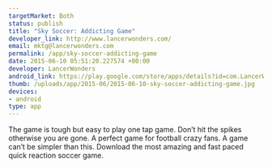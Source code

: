 ```yaml
--- 
targetMarket: Both
status: publish
title: "Sky Soccer: Addicting Game"
developer_link: http://www.lancerwonders.com/
email: mktg@lancerwonders.com
permalink: /app/sky-soccer-addicting-game
date: 2015-06-10 05:51:20.227574 +00:00
developer: LancerWonders
android_link: https://play.google.com/store/apps/details?id=com.LancerWonders.Ball
thumb: /uploads/app/2015-06/2015-06-10-sky-soccer-addicting-game.jpg
devices: 
- android
type: app
---
```


The game is tough but easy to play one tap game.
Don’t hit the spikes otherwise you are gone.
A perfect game for football crazy fans. A game can’t be simpler than this.
Download the most amazing and fast paced quick reaction soccer game.
